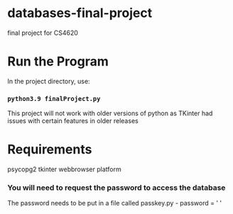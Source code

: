 # databases-final-project

final project for CS4620

# Run the Program

In the project directory, use:

### `python3.9 finalProject.py`

This project will not work with older versions of python as TKinter had issues with certain features in older releases

# Requirements

psycopg2
tkinter
webbrowser
platform

### You will need to request the password to access the database

The password needs to be put in a file called passkey.py - password = ' '
